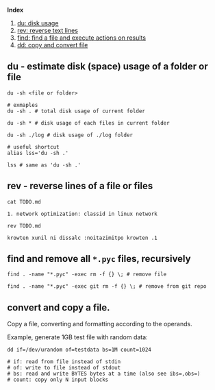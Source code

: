 **Index**

1. [du: disk usage](#du)
1. [rev: reverse text lines](#rev)
1. [find: find a file and execute actions on results](#find)
1. [dd: copy and convert file](#find)

<a name="du"></a>
## du - estimate disk (space) usage of a folder or file
```shell
du -sh <file or folder>

# exmaples
du -sh . # total disk usage of current folder

du -sh * # disk usage of each files in current folder

du -sh ./log # disk usage of ./log folder

# useful shortcut
alias lss='du -sh .'

lss # same as 'du -sh .'
```

<a name="rev"></a>
## rev - reverse lines of a file or files
```shell
cat TODO.md

1. network optimization: classid in linux network

rev TODO.md

krowten xunil ni dissalc :noitazimitpo krowten .1
```

<a name="find"></a>
## find and remove all `*.pyc` files, recursively
```shell
find . -name "*.pyc" -exec rm -f {} \; # remove file

find . -name "*.pyc" -exec git rm -f {} \; # remove from git repo
```


<a name="dd"></a>
## convert and copy a file.
Copy a file, converting and formatting according to the operands.

Example, generate 1GB test file with random data:
```shell
dd if=/dev/urandom of=testdata bs=1M count=1024

# if: read from file instead of stdin
# of: write to file instead of stdout
# bs: read and write BYTES bytes at a time (also see ibs=,obs=)
# count: copy only N input blocks
```
